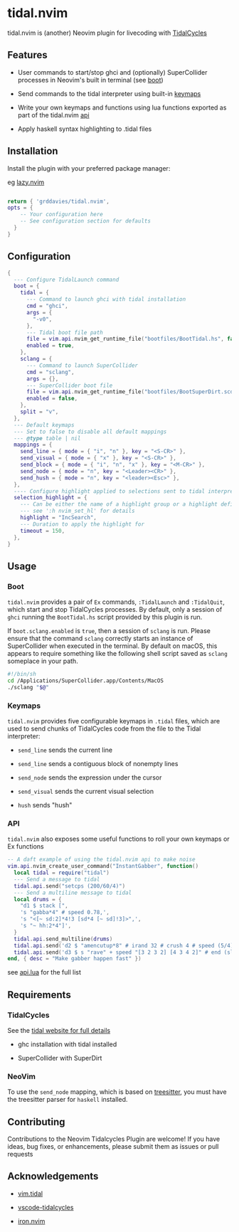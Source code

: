 # tidal.nvim

tidal.nvim is (another) Neovim plugin for livecoding with [TidalCycles](https://tidalcycles.org)

## Features

- User commands to start/stop ghci and (optionally) SuperCollider processes in Neovim's built in terminal (see [boot](#boot))

- Send commands to the tidal interpreter using built-in [keymaps](#keymaps)

- Write your own keymaps and functions using lua functions exported as part of the tidal.nvim [api](#api)

- Apply haskell syntax highlighting to .tidal files

## Installation

Install the plugin with your preferred package manager:

eg [lazy.nvim](https://github.com/folke/lazy.nvim)

```lua

return { 'grddavies/tidal.nvim',
opts = {
    -- Your configuration here
    -- See configuration section for defaults
  }
}
```

## Configuration

```lua
{
  --- Configure TidalLaunch command
  boot = {
    tidal = {
      --- Command to launch ghci with tidal installation
      cmd = "ghci",
      args = {
        "-v0",
      },
      --- Tidal boot file path
      file = vim.api.nvim_get_runtime_file("bootfiles/BootTidal.hs", false)[1],
      enabled = true,
    },
    sclang = {
      --- Command to launch SuperCollider
      cmd = "sclang",
      args = {},
      --- SuperCollider boot file
      file = vim.api.nvim_get_runtime_file("bootfiles/BootSuperDirt.scd", false)[1],
      enabled = false,
    },
    split = "v",
  },
  --- Default keymaps
  --- Set to false to disable all default mappings
  --- @type table | nil
  mappings = {
    send_line = { mode = { "i", "n" }, key = "<S-CR>" },
    send_visual = { mode = { "x" }, key = "<S-CR>" },
    send_block = { mode = { "i", "n", "x" }, key = "<M-CR>" },
    send_node = { mode = "n", key = "<Leader><CR>" },
    send_hush = { mode = "n", key = "<leader><Esc>" },
  },
  ---- Configure highlight applied to selections sent to tidal interpreter
  selection_highlight = {
    --- Can be either the name of a highlight group or a highlight definition table
    --- see ':h nvim_set_hl' for details
    highlight = "IncSearch",
    --- Duration to apply the highlight for
    timeout = 150,
  },
}
```

## Usage

### Boot

`tidal.nvim` provides a pair of `Ex` commands,
`:TidalLaunch` and `:TidalQuit`,
which start and stop TidalCycles processes.
By default, only a session of `ghci` running the `BootTidal.hs` script provided by this plugin is run.

If `boot.sclang.enabled` is `true`, then a session of `sclang` is run.
Please ensure that the command `sclang` correctly starts an instance of SuperCollider when executed in the terminal.
By default on macOS, this appears to require something like the following
shell script saved as `sclang` someplace in your path.

```sh
#!/bin/sh
cd /Applications/SuperCollider.app/Contents/MacOS
./sclang "$@"
```

### Keymaps

`tidal.nvim` provides five configurable keymaps in `.tidal` files,
which are used to send chunks of TidalCycles code from the file to the Tidal interpreter:

- `send_line` sends the current line

- `send_line` sends a contiguous block of nonempty lines

- `send_node` sends the expression under the cursor

- `send_visual` sends the current visual selection

- `hush` sends "hush"

### API

`tidal.nvim` also exposes some useful functions to roll your own keymaps or Ex functions

```lua
-- A daft example of using the tidal.nvim api to make noise
vim.api.nvim_create_user_command("InstantGabber", function()
  local tidal = require("tidal")
  --- Send a message to tidal
  tidal.api.send("setcps (200/60/4)")
  --- Send a multiline message to tidal
  local drums = {
    "d1 $ stack [",
    's "gabba*4" # speed 0.78,',
    's "<[~ sd:2]*4!3 [sd*4 [~ sd]!3]>",',
    's "~ hh:2*4"]',
  }
  tidal.api.send_multiline(drums)
  tidal.api.send('d2 $ "amencutup*8" # irand 32 # crush 4 # speed (5/4)')
  tidal.api.send('d3 $ s "rave" + speed "[3 2 3 2] [4 3 4 2]" # end (slow 2 (tri * 0.7))')
end, { desc = "Make gabber happen fast" })
```

see [api.lua](lua/tidal/api.lua) for the full list

## Requirements

### TidalCycles

See the [tidal website for full details](https://tidalcycles.org/docs/getting-started/linux_install)

- ghc installation with tidal installed

- SuperCollider with SuperDirt

### NeoVim

To use the `send_node` mapping, which is based on [treesitter](https://github.com/nvim-treesitter/nvim-treesitter), you must have the treesitter parser for `haskell` installed.

## Contributing

Contributions to the Neovim Tidalcycles Plugin are welcome! If you have ideas, bug fixes, or enhancements, please submit them as issues or pull requests

## Acknowledgements

- [vim.tidal](https://github.com/tidalcycles/vim-tidal)

- [vscode-tidalcycles](https://github.com/tidalcycles/vscode-tidalcycles)

- [iron.nvim](https://github.com/Vigemus/iron.nvim)
